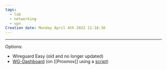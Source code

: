 ```yaml
---
tags:
  - lab
  - networking
  - vpn
Creation date: Monday April 4th 2022 11:18:30
---
```

---

Options:
- Wireguard Easy (old and no longer updated)
- [WG-Dashboard](https://github.com/donaldzou/WGDashboard) (on [[Proxmox]] using a [script](https://docs.wgdashboard.dev/install.html#option-3-install-with-proxmox-virtual-environment))